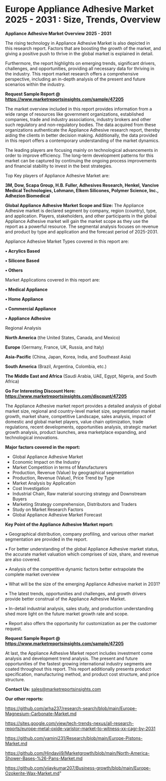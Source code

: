 # Europe Appliance Adhesive Market 2025 - 2031 : Size, Trends, Overview

<Strong> Appliance Adhesive Market Overview 2025 - 2031</strong>

The rising technology in Appliance Adhesive Market is also depicted in this research report. Factors that are boosting the growth of the market, and giving a positive push to thrive in the global market is explained in detail.

Furthermore, the report highlights on emerging trends, significant drivers, challenges, and opportunities, providing all necessary data for thriving in the industry. This report market research offers a comprehensive perspective, including an in-depth analysis of the present and future scenarios within the industry.

<strong>Request Sample Report @ <a href=https://www.marketreportsinsights.com/sample/47205>https://www.marketreportsinsights.com/sample/47205</a></strong>

The market overview included in this report provides information from a wide range of resources like government organizations, established companies, trade and industry associations, industry brokers and other such regulatory and non-regulatory bodies. The data acquired from these organizations authenticate the Appliance Adhesive research report, thereby aiding the clients in better decision making. Additionally, the data provided in this report offers a contemporary understanding of the market dynamics.

The leading players are focusing mainly on technological advancements in order to improve efficiency. The long-term development patterns for this market can be captured by continuing the ongoing process improvements and financial stability to invest in the best strategies.

Top Key players of Appliance Adhesive Market are:

<strong>3M, Dow, Scapa Group, H.B. Fuller, Adhesives Research, Henkel, Vancive Medical Technologies, Lohmann, Elkem Silicones, Polymer Science, Inc., Adhezion Biomedical</strong>

<strong><b>Global Appliance Adhesive Market Scope and Size:</b></strong>
The Appliance Adhesive market is declared segment by company, region (country), type, and application. Players, stakeholders, and other participants in the global Appliance Adhesive market will gain the market scope as they use the report as a powerful resource. The segmental analysis focuses on revenue and product by type and application and the forecast period of 2025-2031.

Appliance Adhesive Market Types covered in this report are:

<strong>•  Acrylics Based

•  Silicone Based

•  Others</strong>

Market Applications covered in this report are:

<strong>•  Medical Appliance

•  Home Appliance

•  Commercial Appliance

•  Appliance Adhesive</strong> 

Regional Analysis

<strong>North America</strong> (the United States, Canada, and Mexico)

<strong>Europe</strong> (Germany, France, UK, Russia, and Italy)

<strong>Asia-Pacific</strong> (China, Japan, Korea, India, and Southeast Asia)

<strong>South America</strong> (Brazil, Argentina, Colombia, etc.)

<strong>The Middle East and Africa</strong> (Saudi Arabia, UAE, Egypt, Nigeria, and South Africa)

<strong>Go For Interesting Discount Here: <a href=https://www.marketreportsinsights.com/discount/47205>https://www.marketreportsinsights.com/discount/47205</a></strong>

The Appliance Adhesive market report provides a detailed analysis of global market size, regional and country-level market size, segmentation market growth, market share, competitive Landscape, sales analysis, impact of domestic and global market players, value chain optimization, trade regulations, recent developments, opportunities analysis, strategic market growth analysis, product launches, area marketplace expanding, and technological innovations.

<strong><b>Major factors covered in the report:</b></strong>
<ul>
  <li>Global Appliance Adhesive Market </li>
  <li>Economic Impact on the Industry</li>
  <li>Market Competition in terms of Manufacturers</li>
  <li>Production, Revenue (Value) by geographical segmentation</li>
  <li>Production, Revenue (Value), Price Trend by Type</li>
  <li>Market Analysis by Application</li>
  <li>Cost Investigation</li>
  <li>Industrial Chain, Raw material sourcing strategy and Downstream Buyers</li>
  <li>Marketing Strategy comprehension, Distributors and Traders</li>
  <li>Study on Market Research Factors</li>
  <li>Global Appliance Adhesive Market Forecast</li>
</ul>

<strong><b>Key Point of the Appliance Adhesive Market report:</b></strong>

• Geographical distribution, company profiling, and various other market segmentation are provided in the report.

• For better understanding of the global Appliance Adhesive market status, the accurate market valuation which comprises of size, share, and revenue are also covered.

• Analysis of the competitive dynamic factors better extrapolate the complete market overview

• What will be the size of the emerging Appliance Adhesive market in 2031?

• The latest trends, opportunities and challenges, and growth drivers provide better construal of the Appliance Adhesive Market.

• In-detail industrial analysis, sales study, and production understanding shed more light on the future market growth rate and scope.

• Report also offers the opportunity for customization as per the customer request.

<strong>Request Sample Report @ <a href=https://www.marketreportsinsights.com/sample/47205>https://www.marketreportsinsights.com/sample/47205</a></strong>

At last, the Appliance Adhesive Market report includes investment come analysis and development trend analysis. The present and future opportunities of the fastest growing international industry segments are coated throughout this report. This report additionally presents product specification, manufacturing method, and product cost structure, and price structure.

<strong>Contact Us:</strong>
sales@marketreportsinsights.com

<strong>Our other reports:</strong>

<a href=https://github.com/arha237/research-search/blob/main/Europe-Magnesium-Carbonate-Market.md>https://github.com/arha237/research-search/blob/main/Europe-Magnesium-Carbonate-Market.md</a>

<a href=https://sites.google.com/view/tech-trends-nexus/all-research-reports/europe-metal-oxide-varistor-market-to-witness-xx-cagr-by-2031>https://sites.google.com/view/tech-trends-nexus/all-research-reports/europe-metal-oxide-varistor-market-to-witness-xx-cagr-by-2031</a>

<a href=https://github.com/yamini231/Research/blob/main/Europe-Pistons-Market.md>https://github.com/yamini231/Research/blob/main/Europe-Pistons-Market.md</a>

<a href=https://github.com/Hindavii9/Marketgrowth/blob/main/North-America-Shower-Bases-%26-Pans-Market.md>https://github.com/Hindavii9/Marketgrowth/blob/main/North-America-Shower-Bases-%26-Pans-Market.md</a>

<a href=https://github.com/vijaykumar207/Business-growth/blob/main/Europe-Ozokerite-Wax-Market.md>https://github.com/vijaykumar207/Business-growth/blob/main/Europe-Ozokerite-Wax-Market.md</a>"
